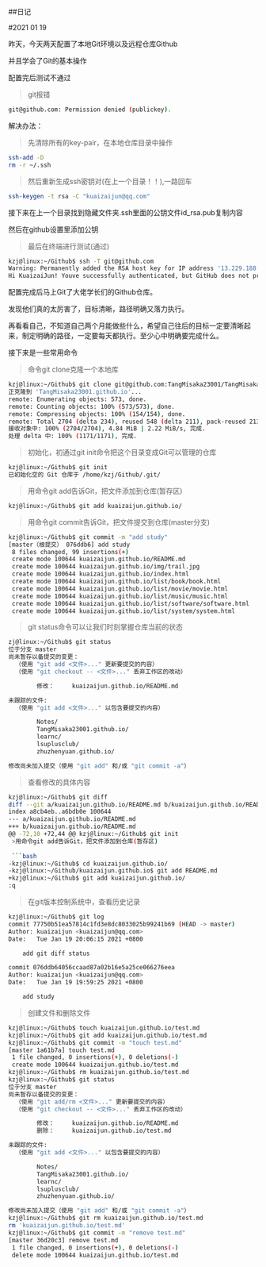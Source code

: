 ##日记

#2021 01 19

昨天，今天两天配置了本地Git环境以及远程仓库Github

并且学会了Git的基本操作

配置完后测试不通过

>git报错

```bash
git@github.com: Permission denied (publickey).
```

解决办法：

>先清除所有的key-pair，在本地仓库目录中操作

```bash
ssh-add -D
rm -r ~/.ssh
```

>然后重新生成ssh密钥对(在上一个目录！！),一路回车

```bash
ssh-keygen -t rsa -C "kuaizaijun@qq.com"
```

接下来在上一个目录找到隐藏文件夹.ssh里面的公钥文件id_rsa.pub复制内容

然后在github设置里添加公钥

>最后在终端进行测试(通过)

```bash
kzj@linux:~/Github$ ssh -T git@github.com
Warning: Permanently added the RSA host key for IP address '13.229.188.59' to the list of known hosts.
Hi KuaizaiJun! Youve successfully authenticated, but GitHub does not provide shell access.
```

配置完成后马上Git了大佬学长们的Github仓库。

发现他们真的太厉害了，目标清晰，路径明确又落力执行。

再看看自己，不知道自己两个月能做些什么，希望自己往后的目标一定要清晰起来，制定明确的路径，一定要每天都执行。至少心中明确要完成什么。

接下来是一些常用命令

>命令git clone克隆一个本地库

```bash
kzj@linux:~/Github$ git clone git@github.com:TangMisaka23001/TangMisaka23001.github.io.git
正克隆到 'TangMisaka23001.github.io'...
remote: Enumerating objects: 573, done.
remote: Counting objects: 100% (573/573), done.
remote: Compressing objects: 100% (154/154), done.
remote: Total 2704 (delta 234), reused 548 (delta 211), pack-reused 2131
接收对象中: 100% (2704/2704), 4.84 MiB | 2.22 MiB/s, 完成.
处理 delta 中: 100% (1171/1171), 完成.
```

>初始化，初通过git init命令把这个目录变成Git可以管理的仓库

```bash
kzj@linux:~/Github$ git init 
已初始化空的 Git 仓库于 /home/kzj/Github/.git/
```

>用命令git add告诉Git，把文件添加到仓库(暂存区)

```bash
kzj@linux:~/Github$ git add kuaizaijun.github.io/
```

>用命令git commit告诉Git，把文件提交到仓库(master分支)

```bash
kzj@linux:~/Github$ git commit -m "add study"
[master（根提交） 076ddb6] add study
 8 files changed, 99 insertions(+)
 create mode 100644 kuaizaijun.github.io/README.md
 create mode 100644 kuaizaijun.github.io/img/trail.jpg
 create mode 100644 kuaizaijun.github.io/index.html
 create mode 100644 kuaizaijun.github.io/list/book/book.html
 create mode 100644 kuaizaijun.github.io/list/movie/movie.html
 create mode 100644 kuaizaijun.github.io/list/music/music.html
 create mode 100644 kuaizaijun.github.io/list/software/software.html
 create mode 100644 kuaizaijun.github.io/list/system/system.html
 ```

> git status命令可以让我们时刻掌握仓库当前的状态

```bash
zj@linux:~/Github$ git status 
位于分支 master
尚未暂存以备提交的变更：
  （使用 "git add <文件>..." 更新要提交的内容）
  （使用 "git checkout -- <文件>..." 丢弃工作区的改动）

        修改：     kuaizaijun.github.io/README.md

未跟踪的文件:
  （使用 "git add <文件>..." 以包含要提交的内容）

        Notes/
        TangMisaka23001.github.io/
        learnc/
        lsuplusclub/
        zhuzhenyuan.github.io/

修改尚未加入提交（使用 "git add" 和/或 "git commit -a"）
```

>查看修改的具体内容

```bash
kzj@linux:~/Github$ git diff
diff --git a/kuaizaijun.github.io/README.md b/kuaizaijun.github.io/README.md
index a8cb4eb..a6bdb0e 100644
--- a/kuaizaijun.github.io/README.md
+++ b/kuaizaijun.github.io/README.md
@@ -72,10 +72,44 @@ kzj@linux:~/Github$ git init
 >用命令git add告诉Git，把文件添加到仓库(暂存区)
 
 ```bash
-kzj@linux:~/Github$ cd kuaizaijun.github.io/
-kzj@linux:~/Github/kuaizaijun.github.io$ git add README.md 
+kzj@linux:~/Github$ git add kuaizaijun.github.io/
:q
```

>在git版本控制系统中，查看历史记录

```bash
kzj@linux:~/Github$ git log
commit 77750b51ea57814c1fd3e8dc8033025b99241b69 (HEAD -> master)
Author: kuaizaijun <kuaizaijun@qq.com>
Date:   Tue Jan 19 20:06:15 2021 +0800

    add git diff status

commit 076ddb64056ccaad87a02b16e5a25ce066276eea
Author: kuaizaijun <kuaizaijun@qq.com>
Date:   Tue Jan 19 19:59:25 2021 +0800

    add study
```

>创建文件和删除文件


```bash
kzj@linux:~/Github$ touch kuaizaijun.github.io/test.md
kzj@linux:~/Github$ git add kuaizaijun.github.io/test.md 
kzj@linux:~/Github$ git commit -m "touch test.md"
[master 1a61b7a] touch test.md
 1 file changed, 0 insertions(+), 0 deletions(-)
 create mode 100644 kuaizaijun.github.io/test.md
kzj@linux:~/Github$ rm kuaizaijun.github.io/test.md 
kzj@linux:~/Github$ git status 
位于分支 master
尚未暂存以备提交的变更：
  （使用 "git add/rm <文件>..." 更新要提交的内容）
  （使用 "git checkout -- <文件>..." 丢弃工作区的改动）

        修改：     kuaizaijun.github.io/README.md
        删除：     kuaizaijun.github.io/test.md

未跟踪的文件:
  （使用 "git add <文件>..." 以包含要提交的内容）

        Notes/
        TangMisaka23001.github.io/
        learnc/
        lsuplusclub/
        zhuzhenyuan.github.io/

修改尚未加入提交（使用 "git add" 和/或 "git commit -a"）
kzj@linux:~/Github$ git rm kuaizaijun.github.io/test.md
rm 'kuaizaijun.github.io/test.md'
kzj@linux:~/Github$ git commit -m "remove test.md"
[master 36d20c3] remove test.md
 1 file changed, 0 insertions(+), 0 deletions(-)
 delete mode 100644 kuaizaijun.github.io/test.md
 ```

